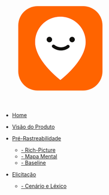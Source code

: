 <a href="/" style="text-decoration: none;">
    <img alt="Logo-moovit" src="assets/logo.png" style="border-radius: 30%; padding: 40px">
</a>

* [Home]()

* [Visão do Produto](./VisaoProduto/visaoProduto.md)

* [Pré-Rastreabilidade](./PreRastrea/Pre-rastreabilidade.md) 
    * [- Rich-Picture](./PreRastrea/RichPicture.md)
    * [- Mapa Mental](./PreRastrea/Mapa-Mental.md)
    * [- Baseline](./PreRastrea/Baseline.md)

* [Elicitação](./Elicitacao/Elicitacao.md)
    * [- Cenário e Léxico](./Elicitacao/CenarioLex.md)
